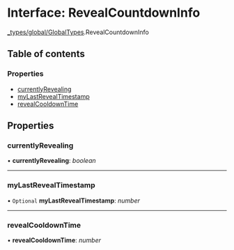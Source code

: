 # Interface: RevealCountdownInfo

[\_types/global/GlobalTypes](../modules/_types_global_globaltypes.md).RevealCountdownInfo

## Table of contents

### Properties

- [currentlyRevealing](_types_global_globaltypes.revealcountdowninfo.md#currentlyrevealing)
- [myLastRevealTimestamp](_types_global_globaltypes.revealcountdowninfo.md#mylastrevealtimestamp)
- [revealCooldownTime](_types_global_globaltypes.revealcountdowninfo.md#revealcooldowntime)

## Properties

### currentlyRevealing

• **currentlyRevealing**: _boolean_

---

### myLastRevealTimestamp

• `Optional` **myLastRevealTimestamp**: _number_

---

### revealCooldownTime

• **revealCooldownTime**: _number_
